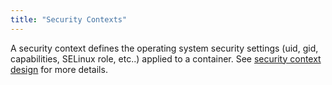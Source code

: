 ```yaml
---
title: "Security Contexts"
---
```

A security context defines the operating system security settings (uid, gid, capabilities, SELinux role, etc..) applied to a container. See [security context design](https://github.com/kubernetes/kubernetes/blob/release-1.1/docs/design/security_context.md) for more details.